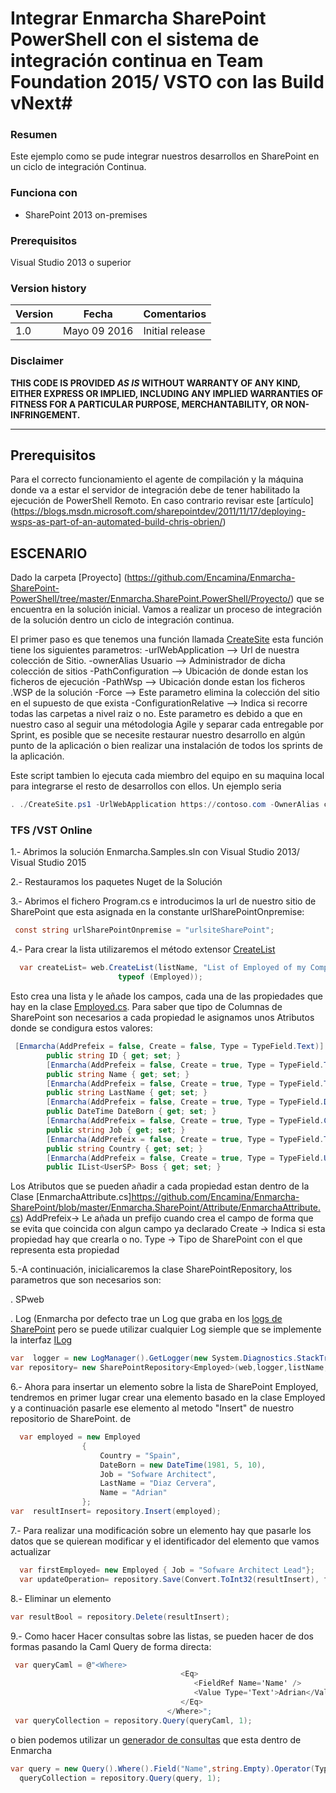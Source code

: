 # Integrar Enmarcha SharePoint PowerShell con el sistema de integración continua en Team Foundation 2015/ VSTO con las Build vNext#

### Resumen ###
Este ejemplo como se pude integrar nuestros desarrollos en SharePoint en un ciclo de integración Continua.

### Funciona con ###
-  SharePoint 2013 on-premises

### Prerequisitos ###
Visual Studio 2013 o superior 


### Version history ###
Version  | Fecha | Comentarios
---------| -----| --------
1.0  | Mayo 09 2016 | Initial release

### Disclaimer ###
**THIS CODE IS PROVIDED *AS IS* WITHOUT WARRANTY OF ANY KIND, EITHER EXPRESS OR IMPLIED, INCLUDING ANY IMPLIED WARRANTIES OF FITNESS FOR A PARTICULAR PURPOSE, MERCHANTABILITY, OR NON-INFRINGEMENT.**

----------
## Prerequisitos ##
Para el correcto funcionamiento el agente de compilación y la máquina donde va a estar el servidor de integración debe de tener habilitado la ejecución de PowerShell Remoto. En caso contrario revisar este [artículo] (https://blogs.msdn.microsoft.com/sharepointdev/2011/11/17/deploying-wsps-as-part-of-an-automated-build-chris-obrien/)

## ESCENARIO ##
Dado la carpeta [Proyecto] (https://github.com/Encamina/Enmarcha-SharePoint-PowerShell/tree/master/Enmarcha.SharePoint.PowerShell/Proyecto/) que se encuentra en la solución inicial. Vamos a realizar un proceso de integración de la solución dentro un ciclo de integración continua. 

El primer paso es que tenemos una función llamada [CreateSite](https://github.com/Encamina/Enmarcha-SharePoint-PowerShell/blob/master/Enmarcha.SharePoint.PowerShell/CreateSite.ps1)
esta función tiene los siguientes parametros:
-urlWebApplication --> Url de nuestra colección de Sitio.
-ownerAlias Usuario --> Administrador de dicha colección de sitios
-PathConfiguration --> Ubicación de donde estan los ficheros de ejecución
-PathWsp --> Ubicación donde estan los ficheros .WSP de la solución 
-Force --> Este parametro elimina la colección del sitio en el supuesto de que exista
-ConfigurationRelative --> Indica si recorre todas las carpetas a nivel raiz o no. Este parametro es debido a que en nuestro caso al seguir una métodologia Agile y separar cada entregable por Sprint, es posible que se necesite restaurar nuestro desarrollo en algún punto de la aplicación o bien realizar una instalación de todos los sprints de la aplicación.

Este script tambien lo ejecuta cada miembro del equipo en su maquina local para integrarse el resto de desarrollos con ellos.
Un ejemplo seria 
```PowerShell
. ./CreateSite.ps1 -UrlWebApplication https://contoso.com -OwnerAlias contoso\adriandiaz -PathWsp $dropLocation -PathConfiguration "$print1" -Force -ConfigurationRelative
```
### TFS /VST Online  ###

1.- Abrimos la solución Enmarcha.Samples.sln con Visual Studio 2013/ Visual Studio 2015

2.- Restauramos los paquetes Nuget de la Solución

3.- Abrimos el fichero Program.cs e introducimos la url de nuestro sitio de SharePoint que esta asignada en la constante urlSharePointOnpremise:
```C#
 const string urlSharePointOnpremise = "urlsiteSharePoint";
```
4.- Para crear la lista utilizaremos el método extensor [CreateList](https://github.com/Encamina/Enmarcha-SharePoint/blob/master/Enmarcha.SharePoint/Extensors/List.cs)
```C#
  var createList= web.CreateList(listName, "List of Employed of my Company", TypeList.GenericList, false,
                        typeof (Employed));
```
Esto crea una lista y le añade los campos, cada una de las propiedades que hay en la clase [Employed.cs](https://github.com/Encamina/Enmarcha-SharePoint/blob/master/Samples/Enmarcha.Samples.ManageData/Model/Employed.cs). 
Para saber que tipo de Columnas de SharePoint son necesarios a cada propiedad le asignamos unos Atributos donde se condigura estos valores:
```C#
 [Enmarcha(AddPrefeix = false, Create = false, Type = TypeField.Text)]
        public string ID { get; set; }
        [Enmarcha(AddPrefeix = false, Create = true, Type = TypeField.Text, DisplayName = "Fist Name")]
        public string Name { get; set; }
        [Enmarcha(AddPrefeix = false, Create = true, Type = TypeField.Text, DisplayName = "Last Name")]
        public string LastName { get; set; }
        [Enmarcha(AddPrefeix = false, Create = true, Type = TypeField.DateTime, DisplayName = "Date of Born")]
        public DateTime DateBorn { get; set; }
        [Enmarcha(AddPrefeix = false, Create = true, Type = TypeField.Choice, DisplayName = "Job",Choice= new []{"Developer","Designer"})]
        public string Job { get; set; }
        [Enmarcha(AddPrefeix = false, Create = true, Type = TypeField.Text, DisplayName = "Country")]
        public string Country { get; set; }
        [Enmarcha(AddPrefeix = false, Create = true, Type = TypeField.User, DisplayName = "Boss Primary")]
        public IList<UserSP> Boss { get; set; }
```
Los Atributos que se pueden añadir a cada propiedad estan dentro de la Clase [EnmarchaAttribute.cs]https://github.com/Encamina/Enmarcha-SharePoint/blob/master/Enmarcha.SharePoint/Attribute/EnmarchaAttribute.cs)
AddPrefeix-> Le añada un prefijo cuando crea el campo de forma que se evita que coincida con algun campo ya declarado
Create -> Indica si esta propiedad hay que crearla o no.
Type -> Tipo de SharePoint con el que representa esta propiedad

5.-A continuación, inicialicaremos la clase SharePointRepository, los parametros que son necesarios son:

. SPweb

. Log (Enmarcha por defecto trae un Log que graba en los [logs de SharePoint](https://github.com/Encamina/Enmarcha-SharePoint/blob/master/Enmarcha.SharePoint/Entities/Logs/LogManager.cs) pero se puede utilizar cualquier Log siemple que se implemente la interfaz [ILog](https://github.com/Encamina/Enmarcha-SharePoint/blob/master/Enmarcha.SharePoint.Abstract/Interfaces/Artefacts/ILog.cs)

```C#
var  logger = new LogManager().GetLogger(new System.Diagnostics.StackTrace().GetFrame(0)); ;
var repository= new SharePointRepository<Employed>(web,logger,listName,10);
```

6.- Ahora para insertar un elemento sobre la lista de SharePoint Employed, tendremos en primer lugar crear una elemento basado en la clase Employed y a continuación pasarle ese elemento al metodo "Insert" de nuestro repositorio de SharePoint. de 
```C#
  var employed = new Employed
                {
                    Country = "Spain",
                    DateBorn = new DateTime(1981, 5, 10),
                    Job = "Sofware Architect",
                    LastName = "Diaz Cervera",
                    Name = "Adrian"
                };
var  resultInsert= repository.Insert(employed);
```
7.- Para realizar una modificación sobre un elemento hay que pasarle los datos que se quierean modificar y el identificador del elemento que vamos actualizar
```C#
  var firstEmployed= new Employed { Job = "Sofware Architect Lead"};
  var updateOperation= repository.Save(Convert.ToInt32(resultInsert), firstEmployed);
```

8.- Eliminar un elemento
```C#
var resultBool = repository.Delete(resultInsert);
```

9.- Como hacer Hacer consultas sobre las listas, se pueden hacer de dos formas pasando la Caml Query de forma directa:
```C#
 var queryCaml = @"<Where>
                                      <Eq>
                                         <FieldRef Name='Name' />
                                         <Value Type='Text'>Adrian</Value>
                                      </Eq>
                                   </Where>";
 var queryCollection = repository.Query(queryCaml, 1);
```
o bien podemos utilizar un [generador de consultas](https://github.com/Encamina/Enmarcha-SharePoint/blob/master/Enmarcha.SharePoint/Entities/Data/Query.cs) que esta dentro de Enmarcha
```C#
var query = new Query().Where().Field("Name",string.Empty).Operator(TypeOperators.Eq).Value("Text","Adrian");
  queryCollection = repository.Query(query, 1);
```

